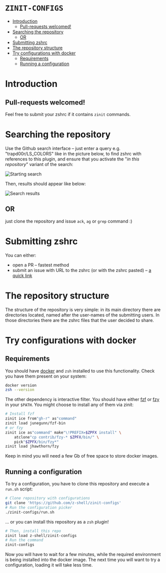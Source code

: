 # `ZINIT-CONFIGS`

<!-- START doctoc generated TOC please keep comment here to allow auto update -->
<!-- DON'T EDIT THIS SECTION, INSTEAD RE-RUN doctoc TO UPDATE -->

- [Introduction](#introduction)
  - [Pull-requests welcomed!](#pull-requests-welcomed)
- [Searching the repository](#searching-the-repository)
  - [OR](#or)
- [Submitting zshrc](#submitting-zshrc)
- [The repository structure](#the-repository-structure)
- [Try configurations with docker](#try-configurations-with-docker)
  - [Requirements](#requirements)
  - [Running a configuration](#running-a-configuration)

<!-- END doctoc generated TOC please keep comment here to allow auto update -->

# Introduction

<h2>Pull-requests welcomed!</h2>

Feel free to submit your zshrc if it contains `zinit` commands.

# Searching the repository

Use the Github search interface – just enter a query e.g. "trapd00r/LS_COLORS"
like in the picture below, to find zshrc with references to this plugin, and
ensure that you activate the "*in this repository*" variant of the search:

![Starting search](https://raw.githubusercontent.com/z-shell/zinit-configs/img/srch.png)

Then, results should appear like below:

![Search results](https://raw.githubusercontent.com/z-shell/zinit-configs/img/srch-rslt.png)

## OR

just clone the repository and issue `ack`, `ag` or `grep` command :)

# Submitting zshrc

You can either:

- open a PR – fastest method
- submit an issue with URL to the zshrc (or with the zshrc pasted) – [a quick
   link](https://github.com/z-shell/zinit-configs/issues/new?assignees=&labels=&template=request-to-add-zshrc-to-the-zinit-configs-repo.md)

# The repository structure

The structure of the repository is very simple: in its main directory there are
directories located, named after the user-names of the submitting users. In
those directories there are the zshrc files that the user decided to share.

# Try configurations with docker

## Requirements

You should have [docker](https://docs.docker.com/install/) and `zsh` installed
to use this functionality. Check you have them present on your system:

```sh
docker version
zsh --version
```

The other dependency is interactive filter. You should have either
[fzf](https://github.com/junegunn/fzf) or
[fzy](https://github.com/jhawthorn/fzy) in your `$PATH`. You might choose to
install any of them via zinit:

```sh
# Install fzf
zinit ice from"gh-r" as"command"
zinit load junegunn/fzf-bin
# or fzy
zinit ice as"command" make"\!PREFIX=$ZPFX install" \
    atclone"cp contrib/fzy-* $ZPFX/bin/" \
    pick"$ZPFX/bin/fzy*"
zinit load jhawthorn/fzy
```

Keep in mind you will need a few Gb of free space to store docker images.

## Running a configuration

To try a configuration, you have to clone this repository and execute a `run.sh`
script:

```sh
# Clone repository with configurations
git clone 'https://github.com/z-shell/zinit-configs'
# Run the configuration picker
./zinit-configs/run.sh
```

… or you can install this repository as a `zsh` plugin!

```sh
# Then, install this repo
zinit load z-shell/zinit-configs
# Run the command
zinit-configs
```

Now you will have to wait for a few minutes, while the required environment is
being installed into the docker image. The next time you will want to try
a configuration, loading it will take less time.

<!-- vim:set ft=markdown tw=80 fo+=a1n autoindent: -->
